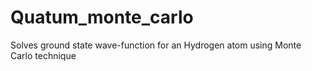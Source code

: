 # Quatum_monte_carlo
Solves ground state wave-function for an Hydrogen atom using Monte Carlo technique
